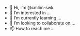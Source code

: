 - 👋 Hi, I’m @cmlim-swk
- 👀 I’m interested in ...
- 🌱 I’m currently learning ...
- 💞️ I’m looking to collaborate on ...
- 📫 How to reach me ...

<!---
cmlim-swk/cmlim-swk is a ✨ special ✨ repository because its `README.md` (this file) appears on your GitHub profile.
You can click the Preview link to take a look at your changes.
--->

